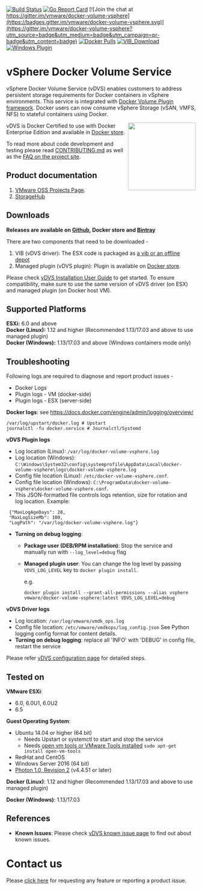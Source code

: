 [![Build Status](https://ci.vmware.run/api/badges/vmware/docker-volume-vsphere/status.svg)](https://ci.vmware.run/vmware/docker-volume-vsphere)
[![Go Report Card](https://goreportcard.com/badge/github.com/vmware/docker-volume-vsphere)](https://goreportcard.com/report/github.com/vmware/docker-volume-vsphere)
[![Join the chat at https://gitter.im/vmware/docker-volume-vsphere](https://badges.gitter.im/vmware/docker-volume-vsphere.svg)](https://gitter.im/vmware/docker-volume-vsphere?utm_source=badge&utm_medium=badge&utm_campaign=pr-badge&utm_content=badge)
[![Docker Pulls](https://img.shields.io/badge/docker-pull-blue.svg)](https://store.docker.com/plugins/vsphere-docker-volume-service?tab=description)
[![VIB_Download](https://api.bintray.com/packages/vmware/vDVS/VIB/images/download.svg)](https://bintray.com/vmware/vDVS/VIB/_latestVersion)
[![Windows Plugin](https://img.shields.io/badge/Windows%20Plugin-latest-blue.svg)](https://bintray.com/vmware/vDVS/vDVS_Windows/_latestVersion)

# vSphere Docker Volume Service

vSphere Docker Volume Service (vDVS) enables customers to address persistent storage requirements for Docker containers in vSphere environments. This service is integrated with [Docker Volume Plugin framework](https://docs.docker.com/engine/extend/). Docker users can now consume vSphere Storage (vSAN, VMFS, NFS) to stateful containers using Docker.

[<img src="https://github.com/vmware/docker-volume-vsphere/blob/master/docs/misc/Docker%20Certified.png" width="180" align="right">](https://store.docker.com/plugins/vsphere-docker-volume-service?tab=description)vDVS is Docker Certified to use with Docker Enterprise Edition and available in [Docker store](https://store.docker.com/plugins/e15dc9d5-e20e-4fb8-8876-9615e6e6e852?tab=description).

To read more about code development and testing please read
[CONTRIBUTING.md](https://github.com/vmware/docker-volume-vsphere/blob/master/CONTRIBUTING.md)
as well as the
[FAQ on the project site](http://vmware.github.io/docker-volume-vsphere/documentation/faq.html).

## Product documentation
1. [VMware OSS Projects Page](http://vmware.github.io/docker-volume-vsphere/documentation/).
2. [StorageHub](https://storagehub.vmware.com/#!/vsphere-storage/project-hatchway)

## Downloads

**Releases are available on [Github](https://github.com/vmware/docker-volume-vsphere/releases), Docker store and [Bintray](https://bintray.com/vmware/product/vDVS/view)**

There are two components that need to be downloaded -

1. VIB (vDVS driver): The ESX code is packaged as [a vib or an offline depot](http://pubs.vmware.com/vsphere-60/index.jsp#com.vmware.vsphere.install.doc/GUID-29491174-238E-4708-A78F-8FE95156D6A3.html#GUID-29491174-238E-4708-A78F-8FE95156D6A3)
2. Managed plugin (vDVS plugin): Plugin is available on [Docker store](https://store.docker.com/plugins/e15dc9d5-e20e-4fb8-8876-9615e6e6e852?tab=description).

Please check [vDVS Installation User Guide](http://vmware.github.io/docker-volume-vsphere/documentation/install.html) to get started. To ensure compatibility, make sure to use the same version of vDVS driver (on ESX) and managed plugin (on Docker host VM).

## Supported Platforms

**ESXi:** 6.0 and above<br />
**Docker (Linux):** 1.12 and higher (Recommended 1.13/17.03 and above to use managed plugin)<br />
**Docker (Windows):** 1.13/17.03 and above (Windows containers mode only)<br />

## Troubleshooting
Following logs are required to diagnose and report product issues -
* Docker Logs
* Plugin logs - VM (docker-side)
* Plugin logs - ESX (server-side)

**Docker logs**: see https://docs.docker.com/engine/admin/logging/overview/
```
/var/log/upstart/docker.log # Upstart
journalctl -fu docker.service # Journalctl/Systemd
```

**vDVS Plugin logs**

* Log location (Linux): `/var/log/docker-volume-vsphere.log`
* Log location (Windows): `C:\Windows\System32\config\systemprofile\AppData\Local\docker-volume-vsphere\logs\docker-volume-vsphere.log`
* Config file location (Linux): `/etc/docker-volume-vsphere.conf`.
* Config file location (Windows): `C:\ProgramData\docker-volume-vsphere\docker-volume-vsphere.conf`.
* This JSON-formatted file controls logs retention, size for rotation
 and log location. Example:
```
 {"MaxLogAgeDays": 28,
 "MaxLogSizeMb": 100,
 "LogPath": "/var/log/docker-volume-vsphere.log"}
```
* **Turning on debug logging**:

   - **Package user (DEB/RPM installation)**: Stop the service and manually run with `--log_level=debug` flag

   - **Managed plugin user**: You can change the log level by passing `VDVS_LOG_LEVEL` key to `docker plugin install`.

      e.g.
      ```
      docker plugin install --grant-all-permissions --alias vsphere vmware/docker-volume-vsphere:latest VDVS_LOG_LEVEL=debug
      ```

**vDVS Driver logs**

* Log location: `/var/log/vmware/vmdk_ops.log`
* Config file location: `/etc/vmware/vmdkops/log_config.json`  See Python
logging config format for content details.
* **Turning on debug logging**: replace all 'INFO' with 'DEBUG' in config file, restart the service

Please refer [vDVS configuration page](http://vmware.github.io/docker-volume-vsphere/documentation/configuration.html) for detailed steps.

## Tested on

**VMware ESXi**:
- 6.0, 6.0U1, 6.0U2
- 6.5

**Guest Operating System**:
- Ubuntu 14.04 or higher (64 bit)
   - Needs Upstart or systemctl to start and stop the service
   - Needs [open vm tools or VMware Tools installed](https://kb.vmware.com/selfservice/microsites/search.do?language=en_US&cmd=displayKC&externalId=340) ```sudo apt-get install open-vm-tools```
- RedHat and CentOS
- Windows Server 2016 (64 bit)
- [Photon 1.0, Revision 2](https://github.com/vmware/photon/wiki/Downloading-Photon-OS#photon-os-10-revision-2-binaries) (v4.4.51 or later)

**Docker (Linux)**: 1.12 and higher (Recommended 1.13/17.03 and above to use managed plugin)

**Docker (Windows)**: 1.13/17.03

## References

* **Known Issues**: Please check [vDVS known issue page](http://vmware.github.io/docker-volume-vsphere/documentation/known-issues.html) to find out about known issues.

# Contact us
Please [click here](http://vmware.github.io/docker-volume-vsphere/documentation/contactus.html) for requesting any feature or reporting a product issue.
